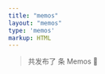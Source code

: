 ```yaml
---
title: "memos"
layout: "memos"
type: 'memos'
markup: HTML
---
```

<!DOCTYPE html>
<html lang="en">
<head>
    <meta name="referrer" content="no-referrer">
    <link href="/memos/assets/css/style.css" rel="stylesheet" type="text/css">
    <link href="/memos/assets/css/APlayer.min.css" rel="stylesheet" type="text/css">
    <link href="/memos/assets/css/highlight.github.min.css" rel="stylesheet" type="text/css">
    <link href="/memos/assets/css/custom.css" rel="stylesheet" type="text/css">
</head>
<body>
<div class="count">
    <blockquote>共发布了 <span id="memosCount"><i class="fas fa-spinner fa-pulse"></i></span> 条 Memos <span class="emoji">🎉</span></blockquote>
</div>
<div id="memos">
    <!-- 嘀咕加载在这里 -->
</div>

<script type="text/javascript">
    var memos = {
        host: "https://memo.wananaiko.com/", //修改为自己部署 Memos 的网址，末尾有 / 斜杠
        limit: "10", //默认每次显示 10条
        creatorId: "1", //默认为 101用户 https://demo.usememos.com/u/101
        domId: "#memos", //默认为 #memos
    };
</script>

<script>
    window.ViewImage && ViewImage.init('.content img');
</script>


<!-- 注意替换 JS 资源文件的路径 -->
<script type="text/javascript" src="/memos/assets/js/lazyload.min.js?v=17.8.3"></script>
<script type="text/javascript" src="/memos/assets/js/marked.min.js?v=4.2.2"></script>
<script type="text/javascript" src="/memos/assets/js/view-image.min.js"></script>
<script type="text/javascript" src="/memos/assets/js/pangu.min.js?v=4.0.7"></script>
<script type="text/javascript" src="/memos/assets/js/moment.min.js?v=2.29.4"></script>
<script type="text/javascript" src="/memos/assets/js/moment.twitter.js"></script>
<script type="text/javascript" src="/memos/assets/js/APlayer.min.js"></script>
<!-- <script type="text/javascript" src="/memos/assets/js/Meting.min.js"></script> -->
<script type="text/javascript" src="/memos/assets/js/highlight.min.js"></script>
<script type="text/javascript" src="/memos/assets/js/main.js"></script>
<script type="text/javascript" src="/memos/assets/js/custom.js"></script>
</body>
</html>